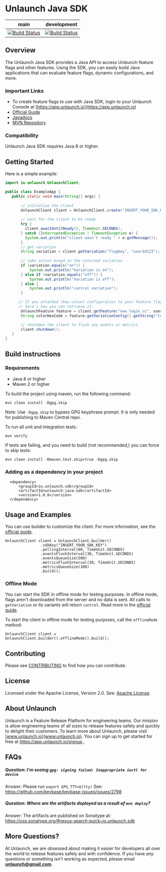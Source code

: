 # Unlaunch Java SDK

| main                                                                                                                | development                                                                                                                |
|---------------------------------------------------------------------------------------------------------------------|----------------------------------------------------------------------------------------------------------------------------|
| [![Build Status](https://travis-ci.com/unlaunch/java-sdk.svg?branch=main)](https://travis-ci.com/unlaunch/java-sdk) | [![Build Status](https://travis-ci.com/unlaunch/java-sdk.svg?branch=development)](https://travis-ci.com/unlaunch/java-sdk) |

## Overview
The Unlaunch Java SDK provides a Java API to access Unlaunch feature flags and other features. Using the SDK, you can
 easily build Java applications that can evaluate feature flags, dynamic configurations, and more.

### Important Links

- To create feature flags to use with Java SDK, login to your Unlaunch Console at [https://app.unlaunch.io](https://app.unlaunch.io)
- [Official Guide](https://docs.unlaunch.io/docs/sdks/java-sdk)
- [Javadocs](https://javadoc.io/doc/io.unlaunch.sdk/unlaunch-java-sdk/latest/index.html)
- [MVN Repository](https://mvnrepository.com/artifact/io.unlaunch.sdk/unlaunch-java-sdk)

### Compatibility
Unlaunch Java SDK requires Java 8 or higher.

## Getting Started
Here is a simple example:

```java
import io.unlaunch.UnlaunchClient;

public class ExampleApp { 
   public static void main(String[] args) {
 
       // initialize the client
       UnlaunchClient client = UnlaunchClient.create("INSERT_YOUR_SDK_KEY");
     
       // wait for the client to be ready
       try {
         client.awaitUntilReady(2, TimeUnit.SECONDS);
       } catch (InterruptedException | TimeoutException e) {
         System.out.println("client wasn't ready " + e.getMessage());
       }
       // get variation
       String variation = client.getVariation("flagKey", "userId123");
      
       // take action based on the returned variation
       if (variation.equals("on")) {
           System.out.println("Variation is on");
       } else if (variation.equals("off")) {
           System.out.println("Variation is off");
       } else {
           System.out.println("control variation");
       }

      // If you attached (key-value) configuration to your feature flag variations, 
      // here's how you can retrieve it:
       UnlaunchFeature feature = client.getFeature("new_login_ui", userId);
       String colorHexCode = feature.getVariationConfig().getString("login_btn_clr", "#cd5c5c");

       // shutdown the client to flush any events or metrics 
       client.shutdown();
   }
}
```

## Build instructions

### Requirements
- Java 8 or higher
- Maven 2 or higher

To build the project using maven, run the following command:
```$xslt
mvn clean install -Dgpg.skip
```
Note: Use `-Dgpg.skip` to bypass GPG keyphrase prompt. It is only needed for publishing to Maven Central repo.

To run all unit and integration tests:
```$xslt
mvn verify
```

If tests are failing, and you need to build (not recommended,) you can force to skip tests:
```$xslt
mvn clean install -Dmaven.test.skip=true -Dgpg.skip
```

### Adding as a dependency in your project
```$xslt
  <dependency>
      <groupId>io.unlaunch.sdk</groupId>
      <artifactId>unlaunch-java-sdk</artifactId>
      <version>1.0.0</version>
  </dependency>
```

## Usage and Examples

You can use builder to customize the client. For more information, see the [official guide](https://docs.unlaunch.io/docs/sdks/java-sdk#configuration).

```$xslt
UnlaunchClient client = UnlaunchClient.builder()
                .sdkKey("INSERT_YOUR_SDK_KEY")
                .pollingInterval(60, TimeUnit.SECONDS)
                .eventsFlushInterval(30, TimeUnit.SECONDS)
                .eventsQueueSize(500)
                .metricsFlushInterval(30, TimeUnit.SECONDS)
                .metricsQueueSize(100)
                .build();
```

### Offline Mode

You can start the SDK in offline mode for testing purposes. In offline mode, flags aren't downloaded from the server
 and no data is sent. All calls to `getVariation` or its variants will return `control`. Read more in the [official
  guide](https://docs.unlaunch.io/docs/sdks/java-sdk#offline-mode).
 
 To start the client in offline mode for testing purposes, call the `offlineMode` method:
  
  ```$xslt
UnlaunchClient client = UnlaunchClient.builder().offlineMode().build();
  ```

## Contributing
Please see [CONTRIBUTING](CONTRIBUTING.md) to find how you can contribute.

## License
Licensed under the Apache License, Version 2.0. See: [Apache License](LICENSE.md).

## About Unlaunch
Unlaunch is a Feature Release Platform for engineering teams. Our mission is allow engineering teams of all
 sizes to release features safely and quickly to delight their customers. To learn more about Unlaunch, please visit
  [www.unlaunch.io](www.unlaunch.io). You can sign up to get started for free at [https://app.unlaunch.io/signup
  ](https://app.unlaunch.io/signup).

## FAQs

##### Question: I'm seeing `gpg: signing failed: Inappropriate ioctl for device`
Answer: Please run `export GPG_TTY=$(tty)` See: https://github.com/keybase/keybase-issues/issues/2798

##### Question: Where are the artifacts deployed as a result of `mvn deploy`?
Answer: The artifacts are published on Sonatype at: https://oss.sonatype.org/#nexus-search;quick~io.unlaunch.sdk

## More Questions?
At Unlaunch, we are obsessed about making it easier for developers all over the world to release features safely and with confidence. If you have *any* questions or something isn't working as expected, please email **unlaunch@gmail.com**.